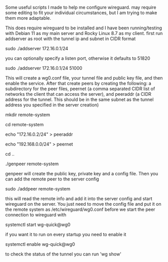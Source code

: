 Some useful scripts I made to help me configure wireguard. may require some editing to fit your individual circumstances, but I am trying to make them more adaptable.

This does require wireguard to be installed and I have been running/testing with Debian 11 as my main server and Rocky Linux 8.7 as my client.
first run addserver as root with the tunnel ip and subnet in CIDR format

sudo ./addserver 172.16.0.1/24

you can optionally specify a listen port, otherwise it defaults to 51820

sudo ./addserver 172.16.0.1/24 51000

This will create a wg0.conf file, your tunnel file and public key file, and then enable the service.
After that create peers by creating the following: a subdirectory for the peer files, peernet (a comma separated CIDR list of networks the client that can access the server), and peeraddr (a CIDR address for the tunnel. This should be in the same subnet as the tunnel address you specified in the server creation)

mkdir remote-system

cd remote-system

echo "172.16.0.2/24" > peeraddr

echo "192.168.0.0/24" > peernet

cd ..

./genpeer remote-system

genpeer will create the public key, private key and a config file. Then you can add the remote peer to the server config

sudo ./addpeer remote-system

this will read the remote info and add it into the server config and start wireguard on the server.
You just need to move the config file and put it on the remote system as /etc/wireguard/wg0.conf before we start the peer connection to wireguard with

systemctl start wg-quick@wg0

if you want it to run on every startup you need to enable it

systemctl enable wg-quick@wg0

to check the status of the tunnel you can run 'wg show'
